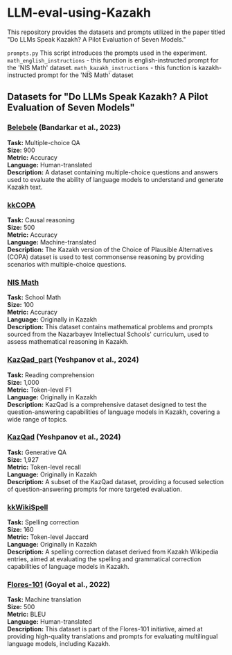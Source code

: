 # LLM-eval-using-Kazakh

This repository provides the datasets and prompts utilized in the paper titled "Do LLMs Speak Kazakh? A Pilot Evaluation of Seven Models."


`prompts.py` This script introduces the prompts used in the experiment.
`math_english_instructions` - this function is english-instructed prompt for the 'NIS Math' dataset.
`math_kazakh_instructions` - this function is kazakh-instructed prompt for the 'NIS Math' dataset


## Datasets for "Do LLMs Speak Kazakh? A Pilot Evaluation of Seven Models"

### [Belebele](./Datasets/Belebele.jsonl) (Bandarkar et al., 2023)
**Task:** Multiple-choice QA  
**Size:** 900  
**Metric:** Accuracy  
**Language:** Human-translated  
**Description:** A dataset containing multiple-choice questions and answers used to evaluate the ability of language models to understand and generate Kazakh text.

### [kkCOPA](./Datasets/kkCOPA.jsonl)
**Task:** Causal reasoning  
**Size:** 500  
**Metric:** Accuracy  
**Language:** Machine-translated  
**Description:** The Kazakh version of the Choice of Plausible Alternatives (COPA) dataset is used to test commonsense reasoning by providing scenarios with multiple-choice questions.

### [NIS Math](./Datasets/NIS_Math.jsonl)
**Task:** School Math  
**Size:** 100  
**Metric:** Accuracy  
**Language:** Originally in Kazakh  
**Description:** This dataset contains mathematical problems and prompts sourced from the Nazarbayev Intellectual Schools' curriculum, used to assess mathematical reasoning in Kazakh.

### [KazQad_part](./Datasets/KazQad_part.jsonl) (Yeshpanov et al., 2024)
**Task:** Reading comprehension  
**Size:** 1,000  
**Metric:** Token-level F1  
**Language:** Originally in Kazakh  
**Description:** KazQad is a comprehensive dataset designed to test the question-answering capabilities of language models in Kazakh, covering a wide range of topics.

### [KazQad](./Datasets/KazQad.jsonl) (Yeshpanov et al., 2024)
**Task:** Generative QA  
**Size:** 1,927  
**Metric:** Token-level recall  
**Language:** Originally in Kazakh  
**Description:** A subset of the KazQad dataset, providing a focused selection of question-answering prompts for more targeted evaluation.

### [kkWikiSpell](./Datasets/kkWikiSpell.jsonl)
**Task:** Spelling correction  
**Size:** 160  
**Metric:** Token-level Jaccard  
**Language:** Originally in Kazakh  
**Description:** A spelling correction dataset derived from Kazakh Wikipedia entries, aimed at evaluating the spelling and grammatical correction capabilities of language models in Kazakh.

### [Flores-101](./Datasets/Flores-101.jsonl) (Goyal et al., 2022)
**Task:** Machine translation  
**Size:** 500  
**Metric:** BLEU  
**Language:** Human-translated  
**Description:** This dataset is part of the Flores-101 initiative, aimed at providing high-quality translations and prompts for evaluating multilingual language models, including Kazakh.

